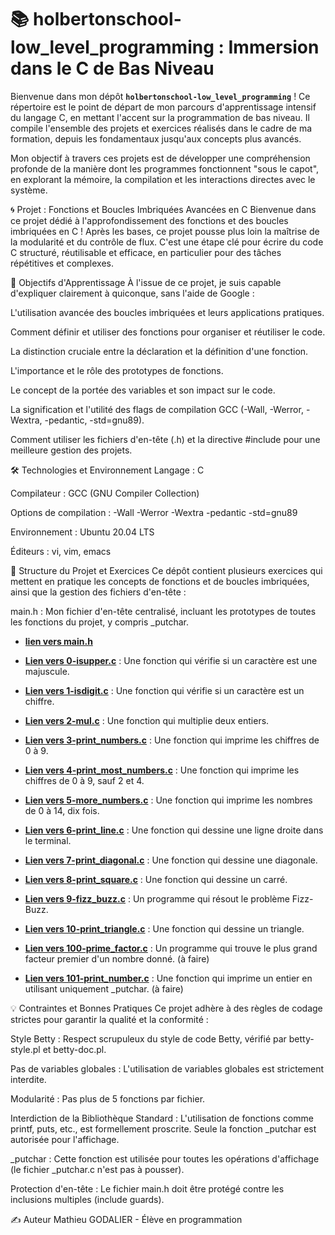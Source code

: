 # 📚 holbertonschool-low_level_programming : Immersion dans le C de Bas Niveau

Bienvenue dans mon dépôt **`holbertonschool-low_level_programming`** ! Ce répertoire est le point de départ de mon parcours d'apprentissage intensif du langage C, en mettant l'accent sur la programmation de bas niveau. Il compile l'ensemble des projets et exercices réalisés dans le cadre de ma formation, depuis les fondamentaux jusqu'aux concepts plus avancés.

Mon objectif à travers ces projets est de développer une compréhension profonde de la manière dont les programmes fonctionnent "sous le capot", en explorant la mémoire, la compilation et les interactions directes avec le système.

🌀 Projet : Fonctions et Boucles Imbriquées Avancées en C
Bienvenue dans ce projet dédié à l'approfondissement des fonctions et des boucles imbriquées en C ! Après les bases, ce projet pousse plus loin la maîtrise de la modularité et du contrôle de flux. C'est une étape clé pour écrire du code C structuré, réutilisable et efficace, en particulier pour des tâches répétitives et complexes.

🎯 Objectifs d'Apprentissage
À l'issue de ce projet, je suis capable d'expliquer clairement à quiconque, sans l'aide de Google :

L'utilisation avancée des boucles imbriquées et leurs applications pratiques.

Comment définir et utiliser des fonctions pour organiser et réutiliser le code.

La distinction cruciale entre la déclaration et la définition d'une fonction.

L'importance et le rôle des prototypes de fonctions.

Le concept de la portée des variables et son impact sur le code.

La signification et l'utilité des flags de compilation GCC (-Wall, -Werror, -Wextra, -pedantic, -std=gnu89).

Comment utiliser les fichiers d'en-tête (.h) et la directive #include pour une meilleure gestion des projets.

🛠️ Technologies et Environnement
Langage : C

Compilateur : GCC (GNU Compiler Collection)

Options de compilation : -Wall -Werror -Wextra -pedantic -std=gnu89

Environnement : Ubuntu 20.04 LTS

Éditeurs : vi, vim, emacs

📖 Structure du Projet et Exercices
Ce dépôt contient plusieurs exercices qui mettent en pratique les concepts de fonctions et de boucles imbriquées, ainsi que la gestion des fichiers d'en-tête :

main.h : Mon fichier d'en-tête centralisé, incluant les prototypes de toutes les fonctions du projet, y compris _putchar.
* **[lien vers main.h](https://github.com/Mathieu7483/holbertonschool-low_level_programming/blob/main/more_functions_nested_loops/main.h)** 

* **[Lien vers 0-isupper.c](https://github.com/Mathieu7483/holbertonschool-low_level_programming/blob/main/more_functions_nested_loops/0-isupper.c)**  : Une fonction qui vérifie si un caractère est une majuscule.

* **[Lien vers 1-isdigit.c](https://github.com/Mathieu7483/holbertonschool-low_level_programming/blob/main/more_functions_nested_loops/1-isdigit.c)**  : Une fonction qui vérifie si un caractère est un chiffre.

* **[Lien vers 2-mul.c](https://github.com/Mathieu7483/holbertonschool-low_level_programming/blob/main/more_functions_nested_loops/2-mul.c)**  : Une fonction qui multiplie deux entiers.

* **[Lien vers 3-print_numbers.c](https://github.com/Mathieu7483/holbertonschool-low_level_programming/blob/main/more_functions_nested_loops/3-print_numbers.c)**  : Une fonction qui imprime les chiffres de 0 à 9.

* **[Lien vers 4-print_most_numbers.c](https://github.com/Mathieu7483/holbertonschool-low_level_programming/blob/main/more_functions_nested_loops/4-print_most_numbers.c)**  : Une fonction qui imprime les chiffres de 0 à 9, sauf 2 et 4.

* **[Lien vers 5-more_numbers.c](https://github.com/Mathieu7483/holbertonschool-low_level_programming/blob/main/more_functions_nested_loops/5-more_numbers.c)**  : Une fonction qui imprime les nombres de 0 à 14, dix fois.

* **[Lien vers 6-print_line.c](https://github.com/Mathieu7483/holbertonschool-low_level_programming/blob/main/more_functions_nested_loops/6-print_line.c)**  : Une fonction qui dessine une ligne droite dans le terminal.

* **[Lien vers 7-print_diagonal.c](https://github.com/Mathieu7483/holbertonschool-low_level_programming/blob/main/more_functions_nested_loops/7-print_diagonal.c)**  : Une fonction qui dessine une diagonale.

* **[Lien vers 8-print_square.c](https://github.com/Mathieu7483/holbertonschool-low_level_programming/blob/main/more_functions_nested_loops/8-print_square.c)**  : Une fonction qui dessine un carré.

* **[Lien vers 9-fizz_buzz.c](https://github.com/Mathieu7483/holbertonschool-low_level_programming/blob/main/more_functions_nested_loops/9-fizz_buzz.c)**  : Un programme qui résout le problème Fizz-Buzz.

* **[Lien vers 10-print_triangle.c](https://github.com/Mathieu7483/holbertonschool-low_level_programming/blob/main/more_functions_nested_loops/10-print_triangle.c)**  : Une fonction qui dessine un triangle.

* **[Lien vers 100-prime_factor.c]()**  : Un programme qui trouve le plus grand facteur premier d'un nombre donné. (à faire)

* **[Lien vers 101-print_number.c]()**  : Une fonction qui imprime un entier en utilisant uniquement _putchar. (à faire)


💡 Contraintes et Bonnes Pratiques
Ce projet adhère à des règles de codage strictes pour garantir la qualité et la conformité :

Style Betty : Respect scrupuleux du style de code Betty, vérifié par betty-style.pl et betty-doc.pl.

Pas de variables globales : L'utilisation de variables globales est strictement interdite.

Modularité : Pas plus de 5 fonctions par fichier.

Interdiction de la Bibliothèque Standard : L'utilisation de fonctions comme printf, puts, etc., est formellement proscrite. Seule la fonction _putchar est autorisée pour l'affichage.

_putchar : Cette fonction est utilisée pour toutes les opérations d'affichage (le fichier _putchar.c n'est pas à pousser).

Protection d'en-tête : Le fichier main.h doit être protégé contre les inclusions multiples (include guards).

✍️ Auteur
Mathieu GODALIER - Élève en programmation
